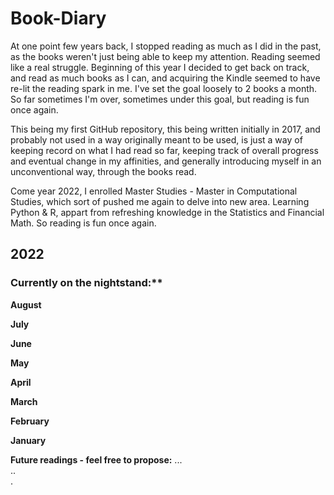 # Book-Diary  

At one point few years back, I stopped reading as much as I did in the past, as the books weren't just being able to keep my attention. Reading seemed like a real struggle. Beginning of this year I decided to get back on track, and read as much books as I can, and acquiring the Kindle seemed to have re-lit the reading spark in me. I've set the goal loosely to 2 books a month. So far sometimes I'm over, sometimes under this goal, but reading is fun once again.  

This being my first GitHub repository, this being written initially in 2017, and probably not used in a way originally meant to be used, is just a way of keeping record on what I had read so far, keeping track of overall progress and eventual change in my affinities, and generally introducing myself in an unconventional way, through the books read.  

Come year 2022, I enrolled Master Studies - Master in Computational Studies, which sort of pushed me again to delve into new area. Learning Python & R, appart from refreshing knowledge in the Statistics and Financial Math. So reading is fun once again.  

## 2022

### Currently on the nightstand:**

**August**  

**July**

**June** 
  
**May**  

**April**  

**March**  

**February**  

**January**  

**Future readings - feel free to propose:**
...  
..  
.

